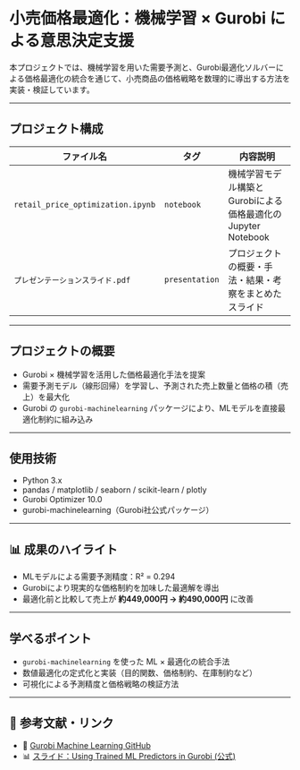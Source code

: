 #  小売価格最適化：機械学習 × Gurobi による意思決定支援

本プロジェクトでは、機械学習を用いた需要予測と、Gurobi最適化ソルバーによる価格最適化の統合を通じて、小売商品の価格戦略を数理的に導出する方法を実装・検証しています。

---

##  プロジェクト構成

| ファイル名                               | タグ             | 内容説明 |
|------------------------------------------|------------------|----------|
| `retail_price_optimization.ipynb`        | `notebook`       | 機械学習モデル構築とGurobiによる価格最適化のJupyter Notebook |
| `プレゼンテーションスライド.pdf`         | `presentation`   | プロジェクトの概要・手法・結果・考察をまとめたスライド |


---

##  プロジェクトの概要

- Gurobi × 機械学習を活用した価格最適化手法を提案
- 需要予測モデル（線形回帰）を学習し、予測された売上数量と価格の積（売上）を最大化
- Gurobi の `gurobi-machinelearning` パッケージにより、MLモデルを直接最適化制約に組み込み

---

##  使用技術

- Python 3.x
- pandas / matplotlib / seaborn / scikit-learn / plotly
- Gurobi Optimizer 10.0
- gurobi-machinelearning（Gurobi社公式パッケージ）

---

## 📊 成果のハイライト

- MLモデルによる需要予測精度：R² = 0.294
- Gurobiにより現実的な価格制約を加味した最適解を導出
- 最適化前と比較して売上が **約449,000円 → 約490,000円** に改善

---

##  学べるポイント

- `gurobi-machinelearning` を使った ML × 最適化の統合手法
- 数値最適化の定式化と実装（目的関数、価格制約、在庫制約など）
- 可視化による予測精度と価格戦略の検証方法

---

## 🔗 参考文献・リンク

- 📘 [Gurobi Machine Learning GitHub](https://github.com/Gurobi/gurobi-machinelearning)
- 📊 [スライド：Using Trained ML Predictors in Gurobi (公式)](https://cdn.gurobi.com/wp-content/uploads/Using-Trained-Machi)

